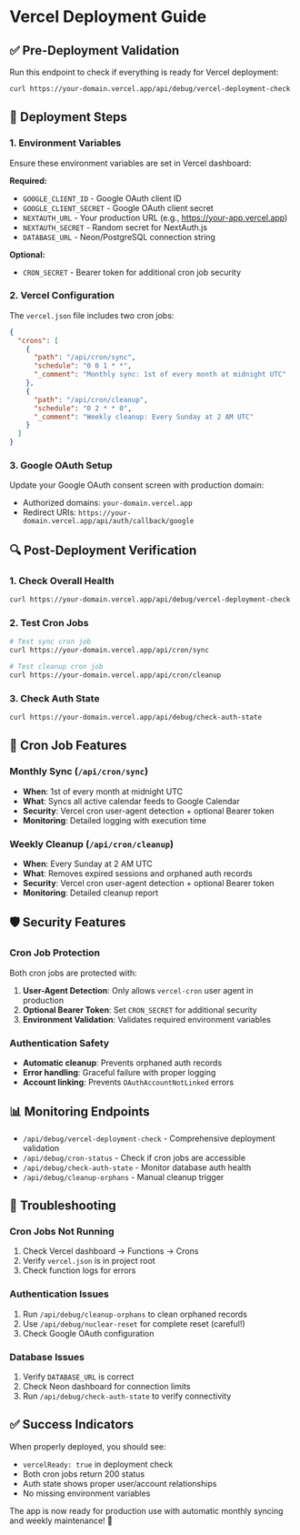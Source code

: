 # Vercel Deployment Guide

## ✅ Pre-Deployment Validation

Run this endpoint to check if everything is ready for Vercel deployment:

```bash
curl https://your-domain.vercel.app/api/debug/vercel-deployment-check
```

## 🚀 Deployment Steps

### 1. Environment Variables
Ensure these environment variables are set in Vercel dashboard:

**Required:**
- `GOOGLE_CLIENT_ID` - Google OAuth client ID
- `GOOGLE_CLIENT_SECRET` - Google OAuth client secret  
- `NEXTAUTH_URL` - Your production URL (e.g., https://your-app.vercel.app)
- `NEXTAUTH_SECRET` - Random secret for NextAuth.js
- `DATABASE_URL` - Neon/PostgreSQL connection string

**Optional:**
- `CRON_SECRET` - Bearer token for additional cron job security

### 2. Vercel Configuration
The `vercel.json` file includes two cron jobs:

```json
{
  "crons": [
    {
      "path": "/api/cron/sync",
      "schedule": "0 0 1 * *",
      "_comment": "Monthly sync: 1st of every month at midnight UTC"
    },
    {
      "path": "/api/cron/cleanup", 
      "schedule": "0 2 * * 0",
      "_comment": "Weekly cleanup: Every Sunday at 2 AM UTC"
    }
  ]
}
```

### 3. Google OAuth Setup
Update your Google OAuth consent screen with production domain:
- Authorized domains: `your-domain.vercel.app`
- Redirect URIs: `https://your-domain.vercel.app/api/auth/callback/google`

## 🔍 Post-Deployment Verification

### 1. Check Overall Health
```bash
curl https://your-domain.vercel.app/api/debug/vercel-deployment-check
```

### 2. Test Cron Jobs
```bash
# Test sync cron job
curl https://your-domain.vercel.app/api/cron/sync

# Test cleanup cron job  
curl https://your-domain.vercel.app/api/cron/cleanup
```

### 3. Check Auth State
```bash
curl https://your-domain.vercel.app/api/debug/check-auth-state
```

## 🔧 Cron Job Features

### Monthly Sync (`/api/cron/sync`)
- **When**: 1st of every month at midnight UTC
- **What**: Syncs all active calendar feeds to Google Calendar
- **Security**: Vercel cron user-agent detection + optional Bearer token
- **Monitoring**: Detailed logging with execution time

### Weekly Cleanup (`/api/cron/cleanup`)  
- **When**: Every Sunday at 2 AM UTC
- **What**: Removes expired sessions and orphaned auth records
- **Security**: Vercel cron user-agent detection + optional Bearer token
- **Monitoring**: Detailed cleanup report

## 🛡️ Security Features

### Cron Job Protection
Both cron jobs are protected with:
1. **User-Agent Detection**: Only allows `vercel-cron` user agent in production
2. **Optional Bearer Token**: Set `CRON_SECRET` for additional security
3. **Environment Validation**: Validates required environment variables

### Authentication Safety  
- **Automatic cleanup**: Prevents orphaned auth records
- **Error handling**: Graceful failure with proper logging
- **Account linking**: Prevents `OAuthAccountNotLinked` errors

## 📊 Monitoring Endpoints

- `/api/debug/vercel-deployment-check` - Comprehensive deployment validation
- `/api/debug/cron-status` - Check if cron jobs are accessible
- `/api/debug/check-auth-state` - Monitor database auth health
- `/api/debug/cleanup-orphans` - Manual cleanup trigger

## 🚨 Troubleshooting

### Cron Jobs Not Running
1. Check Vercel dashboard → Functions → Crons
2. Verify `vercel.json` is in project root
3. Check function logs for errors

### Authentication Issues
1. Run `/api/debug/cleanup-orphans` to clean orphaned records
2. Use `/api/debug/nuclear-reset` for complete reset (careful!)
3. Check Google OAuth configuration

### Database Issues
1. Verify `DATABASE_URL` is correct
2. Check Neon dashboard for connection limits
3. Run `/api/debug/check-auth-state` to verify connectivity

## ✅ Success Indicators

When properly deployed, you should see:
- `vercelReady: true` in deployment check
- Both cron jobs return 200 status
- Auth state shows proper user/account relationships
- No missing environment variables

The app is now ready for production use with automatic monthly syncing and weekly maintenance! 🎉